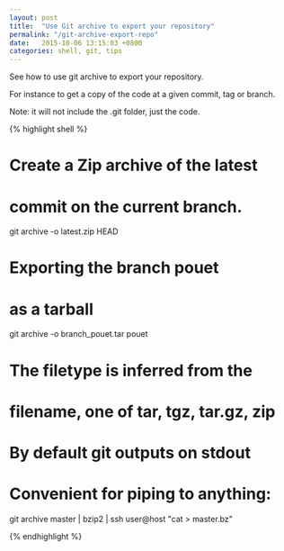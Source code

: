 ```yaml
---
layout: post
title:  "Use Git archive to export your repository"
permalink: "/git-archive-export-repo"
date:   2015-10-06 13:15:03 +0800
categories: shell, git, tips
---
```


See how to use git archive to export your repository.

For instance to get a copy of the code at a given commit, tag or branch.

Note: it will not include the .git folder, just the code.

{% highlight shell %}

# Create a Zip archive of the latest
# commit on the current branch.
git archive -o latest.zip HEAD 

# Exporting the branch pouet
# as a tarball
git archive -o branch_pouet.tar pouet
# The filetype is inferred from the
# filename, one of tar, tgz, tar.gz, zip

# By default git outputs on stdout
# Convenient for piping to anything:
git archive master | bzip2 | ssh user@host "cat > master.bz"

{% endhighlight %}
